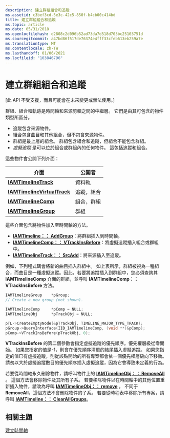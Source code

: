 ```yaml
---
description: 建立群組組合和追蹤
ms.assetid: c3bef3cd-5e3c-42c5-850f-b4cb00c414bd
title: 建立群組組合和追蹤
ms.topic: article
ms.date: 05/31/2018
ms.openlocfilehash: d2808c2d096b52ad73da7d518d703bc25103751d
ms.sourcegitcommit: a47bd86f517de76374e4fff33cfeb613eb259a7e
ms.translationtype: MT
ms.contentlocale: zh-TW
ms.lasthandoff: 01/06/2021
ms.locfileid: "103846796"
---
```

# <a name="creating-groups-compositions-and-tracks"></a>建立群組組合和追蹤

\[此 API 不受支援，而且可能會在未來變更或無法使用。\]

群組、組合和軌跡是時間軸和來源剪輯之間的中繼層。 它們是由其可包含的物件類型所區分。

-   追蹤包含來源物件。
-   組合包含曲目和其他組合，但不包含來源物件。
-   群組是最上層的組合。 群組包含組合和追蹤，但組合不能包含群組。
-   *虛擬追蹤* 是可以位於組合或群組內的任何物件。 這包括追蹤和組合。

這些物件會公開下列介面：



| 介面                                                  | 公開者           |
|------------------------------------------------------------|----------------------|
| [**IAMTimelineTrack**](iamtimelinetrack.md)               | 資料軌               |
| [**IAMTimelineVirtualTrack**](iamtimelinevirtualtrack.md) | 追蹤，組合 |
| [**IAMTimelineComp**](iamtimelinecomp.md)                 | 組合，群組 |
| [**IAMTimelineGroup**](iamtimelinegroup.md)               | 群組               |



 

這些介面包含將物件加入至時間軸的方法。

-   [**IAMTimeline：： AddGroup**](iamtimeline-addgroup.md)：將群組插入到時間軸。
-   [**IAMTimelineComp：： VTrackInsBefore**](iamtimelinecomp-vtrackinsbefore.md)：將虛擬追蹤插入組合或群組中。
-   [**IAMTimelineTrack：： SrcAdd**](iamtimelinetrack-srcadd.md)：將來源插入至追蹤。

例如，下列程式碼會將新的曲目插入群組中。 如上表所示，群組被視為一種組合，而曲目是一種虛擬追蹤。因此，若要將追蹤插入到群組中，您必須查詢其 **IAMTimelineComp** 介面的群組，並呼叫 **IAMTimelineComp：： VTrackInsBefore** 方法。


```C++
IAMTimelineGroup    *pGroup;
// Create a new group (not shown). 

IAMTimelineComp     *pComp = NULL;
IAMTimelineObj      *pTrackObj = NULL;

pTL->CreateEmptyNode(&pTrackObj, TIMELINE_MAJOR_TYPE_TRACK);
pGroup->QueryInterface(IID_IAMTimelineComp, (void **)&pComp);
pComp->VTrackInsBefore(pTrackObj, 0);
```



**VTrackInsBefore** 的第二個參數會指定虛擬追蹤的優先順序。優先權層級從零開始。 如果您指定的值是-1，則會在優先順序清單的結尾插入虛擬追蹤。 如果您指定的值已有虛擬追蹤，則從該點開始的所有專案都會依一個優先權層級向下移動。 請勿以大於虛擬追蹤數目的優先順序插入虛擬追蹤，因為它會導致未定義的行為。

若要從時間軸永久刪除物件，請呼叫物件上的 [**IAMTimelineObj：： RemoveAll**](iamtimelineobj-removeall.md) 。 這個方法會移除物件及其所有子系。 若要移除物件以在時間軸中的其他位置重新插入物件，請改為呼叫 [**IAMTimelineObj：： remove**](iamtimelineobj-remove.md) 。 不同于 **RemoveAll**，這個方法不會刪除物件的子系。 若要從時程表中移除所有專案，請呼叫 [**IAMTimeline：： ClearAllGroups**](iamtimeline-clearallgroups.md)。

## <a name="related-topics"></a>相關主題

<dl> <dt>

[建立時間軸](constructing-a-timeline.md)
</dt> </dl>

 

 




